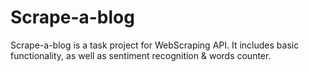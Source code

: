 # Scrape-a-blog

Scrape-a-blog is a task project for WebScraping API. It includes basic functionality, as well as sentiment recognition & words counter. 
